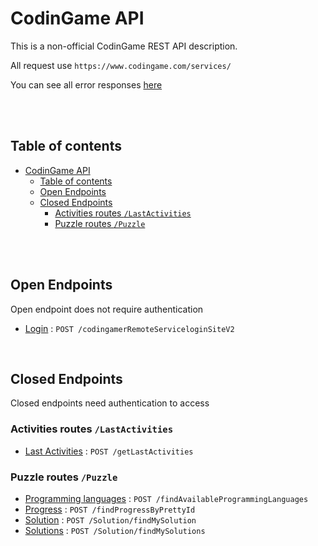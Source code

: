 # CodinGame API

This is a non-official CodinGame REST API description.

All request use `https://www.codingame.com/services/`

You can see all error responses [here](api/error_response.md)

<br><br>

## Table of contents

- [CodinGame API](#codingame-api)
  - [Table of contents](#table-of-contents)
  - [Open Endpoints](#open-endpoints)
  - [Closed Endpoints](#closed-endpoints)
    - [Activities routes `/LastActivities`](#activities-routes-lastactivities)
    - [Puzzle routes `/Puzzle`](#puzzle-routes-puzzle)

<br><br>

## Open Endpoints

Open endpoint does not require authentication

* [Login](api/login.md) : `POST /codingamerRemoteServiceloginSiteV2`

<br>

## Closed Endpoints

Closed endpoints need authentication to access

### Activities routes `/LastActivities`

* [Last Activities](api/closed/lastActivities.md) : `POST /getLastActivities`

### Puzzle routes `/Puzzle`

* [Programming languages](api/closed/lastActivities.md) : `POST /findAvailableProgrammingLanguages`
* [Progress](api/closed/progress.md) : `POST /findProgressByPrettyId`
* [Solution](api/closed/solution.md) : `POST /Solution/findMySolution`
* [Solutions](api/closed/solutions.md) : `POST /Solution/findMySolutions`
